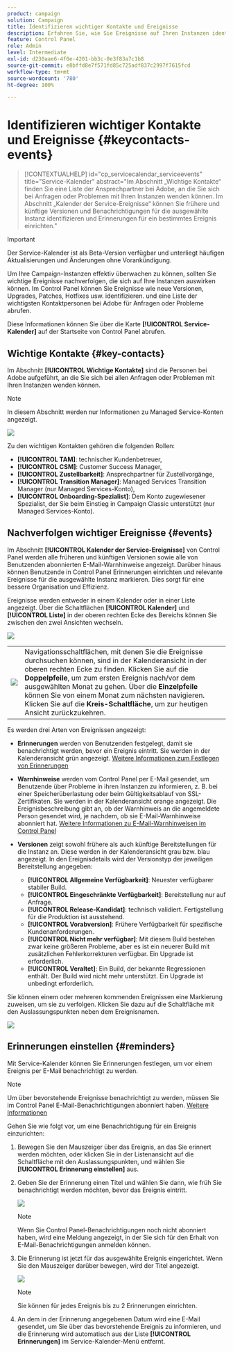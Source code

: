 ```yaml
---
product: campaign
solution: Campaign
title: Identifizieren wichtiger Kontakte und Ereignisse
description: Erfahren Sie, wie Sie Ereignisse auf Ihren Instanzen identifizieren und wichtige Ansprechpersonen bei Adobe finden können.
feature: Control Panel
role: Admin
level: Intermediate
exl-id: d230aae6-4f0e-4201-bb3c-0e3f83a7c1b8
source-git-commit: e8bffd8e7f571fd85c725adf837c2997f7615fcd
workflow-type: tm+mt
source-wordcount: '780'
ht-degree: 100%

---
```


# Identifizieren wichtiger Kontakte und Ereignisse {#keycontacts-events}

>[!CONTEXTUALHELP]
>id="cp_servicecalendar_serviceevents"
>title="Service-Kalender"
>abstract="Im Abschnitt „Wichtige Kontakte“ finden Sie eine Liste der Ansprechpartner bei Adobe, an die Sie sich bei Anfragen oder Problemen mit Ihren Instanzen wenden können. Im Abschnitt „Kalender der Service-Ereignisse“ können Sie frühere und künftige Versionen und Benachrichtigungen für die ausgewählte Instanz identifizieren und Erinnerungen für ein bestimmtes Ereignis einrichten."

>[!IMPORTANT]
>
>Der Service-Kalender ist als Beta-Version verfügbar und unterliegt häufigen Aktualisierungen und Änderungen ohne Vorankündigung.

Um Ihre Campaign-Instanzen effektiv überwachen zu können, sollten Sie wichtige Ereignisse nachverfolgen, die sich auf Ihre Instanzen auswirken können. Im Control Panel können Sie Ereignisse wie neue Versionen, Upgrades, Patches, Hotfixes usw. identifizieren. und eine Liste der wichtigsten Kontaktpersonen bei Adobe für Anfragen oder Probleme abrufen.

Diese Informationen können Sie über die Karte **[!UICONTROL Service-Kalender]** auf der Startseite von Control Panel abrufen.

## Wichtige Kontakte {#key-contacts}

Im Abschnitt **[!UICONTROL Wichtige Kontakte]** sind die Personen bei Adobe aufgeführt, an die Sie sich bei allen Anfragen oder Problemen mit Ihren Instanzen wenden können.

>[!NOTE]
>
>In diesem Abschnitt werden nur Informationen zu Managed Service-Konten angezeigt.

![](assets/service-events-contacts.png)

Zu den wichtigen Kontakten gehören die folgenden Rollen:

* **[!UICONTROL TAM]**: technischer Kundenbetreuer,
* **[!UICONTROL CSM]**: Customer Success Manager,
* **[!UICONTROL Zustellbarkeit]**: Ansprechpartner für Zustellvorgänge,
* **[!UICONTROL Transition Manager]**: Managed Services Transition Manager (nur Managed Services-Konto),
* **[!UICONTROL Onboarding-Spezialist]**: Dem Konto zugewiesener Spezialist, der Sie beim Einstieg in Campaign Classic unterstützt (nur Managed Services-Konto).

## Nachverfolgen wichtiger Ereignisse {#events}

Im Abschnitt **[!UICONTROL Kalender der Service-Ereignisse]** von Control Panel werden alle früheren und künftigen Versionen sowie alle von Benutzenden abonnierten E-Mail-Warnhinweise angezeigt. Darüber hinaus können Benutzende in Control Panel Erinnerungen einrichten und relevante Ereignisse für die ausgewählte Instanz markieren. Dies sorgt für eine bessere Organisation und Effizienz.

Ereignisse werden entweder in einem Kalender oder in einer Liste angezeigt. Über die Schaltflächen **[!UICONTROL Kalender]** und **[!UICONTROL Liste]** in der oberen rechten Ecke des Bereichs können Sie zwischen den zwei Ansichten wechseln.

![](assets/service-events-calendar.png)

<table><tr style="border: 0;">
<td><img src="assets/do-not-localize/nav-buttons.png">
</td><td>Navigationsschaltflächen, mit denen Sie die Ereignisse durchsuchen können, sind in der Kalenderansicht in der oberen rechten Ecke zu finden. Klicken Sie auf die <b>Doppelpfeile</b>, um zum ersten Ereignis nach/vor dem ausgewählten Monat zu gehen. Über die <b>Einzelpfeile</b> können Sie von einem Monat zum nächsten navigieren. Klicken Sie auf die <b>Kreis-Schaltfläche</b>, um zur heutigen Ansicht zurückzukehren.</td>
</tr></table>

Es werden drei Arten von Ereignissen angezeigt:

* **Erinnerungen** werden von Benutzenden festgelegt, damit sie benachrichtigt werden, bevor ein Ereignis eintritt. Sie werden in der Kalenderansicht grün angezeigt. [Weitere Informationen zum Festlegen von Erinnerungen](#reminders)
* **Warnhinweise** werden vom Control Panel per E-Mail gesendet, um Benutzende über Probleme in ihren Instanzen zu informieren, z. B. bei einer Speicherüberlastung oder beim Gültigkeitsablauf von SSL-Zertifikaten. Sie werden in der Kalenderansicht orange angezeigt. Die Ereignisbeschreibung gibt an, ob der Warnhinweis an die angemeldete Person gesendet wird, je nachdem, ob sie E-Mail-Warnhinweise abonniert hat. [Weitere Informationen zu E-Mail-Warnhinweisen im Control Panel](../performance-monitoring/using/email-alerting.md)

* **Versionen** zeigt sowohl frühere als auch künftige Bereitstellungen für die Instanz an. Diese werden in der Kalenderansicht grau bzw. blau angezeigt. In den Ereignisdetails wird der Versionstyp der jeweiligen Bereitstellung angegeben:

   * **[!UICONTROL Allgemeine Verfügbarkeit]**: Neuester verfügbarer stabiler Build.
   * **[!UICONTROL Eingeschränkte Verfügbarkeit]**: Bereitstellung nur auf Anfrage.
   * **[!UICONTROL Release-Kandidat]**: technisch validiert. Fertigstellung für die Produktion ist ausstehend.
   * **[!UICONTROL Vorabversion]**: Frühere Verfügbarkeit für spezifische Kundenanforderungen.
   * **[!UICONTROL Nicht mehr verfügbar]**: Mit diesem Build bestehen zwar keine größeren Probleme, aber es ist ein neuerer Build mit zusätzlichen Fehlerkorrekturen verfügbar. Ein Upgrade ist erforderlich.
   * **[!UICONTROL Veraltet]**: Ein Build, der bekannte Regressionen enthält. Der Build wird nicht mehr unterstützt. Ein Upgrade ist unbedingt erforderlich.

Sie können einem oder mehreren kommenden Ereignissen eine Markierung zuweisen, um sie zu verfolgen. Klicken Sie dazu auf die Schaltfläche mit den Auslassungspunkten neben dem Ereignisnamen.

![](assets/service-events-flag.png)

## Erinnerungen einstellen {#reminders}

Mit Service-Kalender können Sie Erinnerungen festlegen, um vor einem Ereignis per E-Mail benachrichtigt zu werden.

>[!NOTE]
>
>Um über bevorstehende Ereignisse benachrichtigt zu werden, müssen Sie im Control Panel E-Mail-Benachrichtigungen abonniert haben. [Weitere Informationen](../performance-monitoring/using/email-alerting.md)

Gehen Sie wie folgt vor, um eine Benachrichtigung für ein Ereignis einzurichten:

1. Bewegen Sie den Mauszeiger über das Ereignis, an das Sie erinnert werden möchten, oder klicken Sie in der Listenansicht auf die Schaltfläche mit den Auslassungspunkten, und wählen Sie **[!UICONTROL Erinnerung einstellen]** aus.

1. Geben Sie der Erinnerung einen Titel und wählen Sie dann, wie früh Sie benachrichtigt werden möchten, bevor das Ereignis eintritt.

   ![](assets/service-events-set-reminder.png)

   >[!NOTE]
   >
   >Wenn Sie Control Panel-Benachrichtigungen noch nicht abonniert haben, wird eine Meldung angezeigt, in der Sie sich für den Erhalt von E-Mail-Benachrichtigungen anmelden können.

1. Die Erinnerung ist jetzt für das ausgewählte Ereignis eingerichtet. Wenn Sie den Mauszeiger darüber bewegen, wird der Titel angezeigt.

   ![](assets/service-events-reminder.png)

   >[!NOTE]
   >
   >Sie können für jedes Ereignis bis zu 2 Erinnerungen einrichten.

1. An dem in der Erinnerung angegebenen Datum wird eine E-Mail gesendet, um Sie über das bevorstehende Ereignis zu informieren, und die Erinnerung wird automatisch aus der Liste **[!UICONTROL Erinnerungen]** im Service-Kalender-Menü entfernt.
